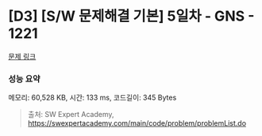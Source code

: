 # [D3] [S/W 문제해결 기본] 5일차 - GNS - 1221 

[문제 링크](https://swexpertacademy.com/main/code/problem/problemDetail.do?contestProbId=AV14jJh6ACYCFAYD) 

### 성능 요약

메모리: 60,528 KB, 시간: 133 ms, 코드길이: 345 Bytes



> 출처: SW Expert Academy, https://swexpertacademy.com/main/code/problem/problemList.do